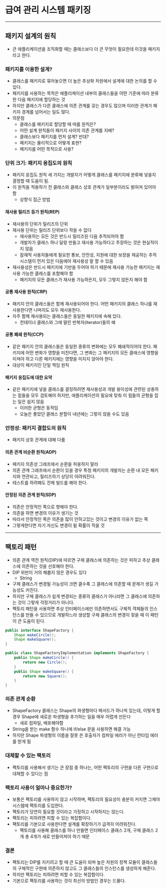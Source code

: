 # 급여 관리 시스템 패키징

---------

## 패키지 설계의 원칙

- 큰 애플리케이션을 조직화할 때는 클래스보다 더 큰 무엇이 필요한데 이것을 패키지라고 한다.

### 패키지를 이용한 설계?

- 클래스를 패키지로 묶어놓으면 더 높은 추상화 차원에서 설계에 대한 논의를 할 수 있다.
- 패키지를 사용하는 목적은 애플리케이션 내부의 클래스들을 어떤 기준에 따라 분류한 다음 패키지에 할당하는 것
- 하지만 클래스가 다른 클래스에 의존 관계를 갖는 경우도 많으며 이러한 관계가 패키지 경계를 넘어서는 일도 많다.
- 의문점
  - 클래스를 패키지로 할당할 때 따를 원칙은?
  - 어떤 설계 원칙들이 패키지 사이의 의존 관계를 지배?
  - 클래스보다 패키지를 먼저 설계? 반대?
  - 패키지는 물리적으로 어떻게 표현?
  - 패키지를 어떤 목적으로 사용?

### 단위 크기: 패키지 응집도의 원칙

- 패키지 응집도 원칙 세 가지는 개발자가 어떻게 클래스를 패키지에 분류해 넣을지 결정할 때 도움이 됨.
- 이 원칙을 적용하기 전 클래스와 클래스 상호 관계가 일부분이라도 밝혀져 있어야 함
  - 상향식 접근 방법

#### 재사용 릴리즈 등가 원칙(REP)

- 재사용의 단위가 릴리즈의 단위
- 재사용 단위는 릴리즈 단위보다 작을 수 없다
  - 재사용하는 모든 것은 반드시 릴리즈된 다음 추적되어야 함
  - 개발자가 클래스 하나 달랑 만들고 재사용 가능하다고 주장하는 것은 현실적이지 않음
  - 잠재적 사용자들에게 필요한 통보, 안전성, 지원에 대한 보장을 제공하는 추적 시스템이 먼저 있은 다음에야 재사용성 말 할 수 있음
- 재사용성은 반드시 패키지에 기반을 두어야 하기 때문에 재사용 가능한 패키지는 재사용 가능한 클래스를 포함해야 함
  - 패키지의 모든 클래스가 재사용 가능하든지, 모두 그렇지 않든지 해야 함

#### 공통 재사용 원칙(CRP)

- 패키지 안의 클래스들은 함께 재사용되어야 한다. 어떤 패키지의 클래스 하나를 재사용한다면 나머지도 모두 재사용한다.
- 자주 함께 재사용되는 클래스들은 동일한 패키지에 속해 있다.
  - 컨테이너 클래스와 그에 딸린 반복자(iterator)들의 예

#### 공통 폐쇄 원칙(CCP)

- 같은 패키지 안의 클래스들은 동일한 종류의 변화에는 모두 폐쇄적이어야 한다. 패키지에 어떤 변화가 영향을 미친다면, 그 변화는 그 패키지의 모든
클래스에 영향을 미쳐야 하고 다른 패키지에는 영향을 미치지 않아야 한다.
- 대상이 패키지인 단일 책임 원칙

#### 패키지 응집도에 대한 요약

- 같은 패키지에 넣을 클래스를 결정하려면 재사용성과 개발 용이성에 관련된 상충하는 힘들을 모두 검토해야 하지만,
애플리케이션의 필요에 맞춰 이 힘들의 균형을 잡는 일은 쉽지 않음
  - 이러한 균형은 동적임
  - 오늘은 좋았던 클래스 분할이 내년에는 그렇지 않을 수도 있음

### 안정성: 패키지 결합도의 원칙

- 패키지 상호 관계에 대해 다룸

#### 의존 관계 비순환 원칙(ADP)

- 패키지 의존성 그래프에서 순환을 허용하지 말라
- 의존 관계 그래프에서 순환이 있을 경우 특정 패키지의 개발자는 순환 내 모든 패키지와 연관되고, 릴리즈하기 상당히 어려워진다.
- 테스트를 하려해도 전체 빌드를 해야 한다.

#### 안정된 의존 관계 원칙(SDP)

- 의존은 안정적인 쪽으로 향해야 한다.
- 의존을 하면 변경의 이유가 생기는 것
- 따라서 안정적인 쪽은 의존을 많이 안하고있는 것이고 변경의 이유가 없는 쪽
- 그렇게한다면 자기 자신도 변경이 될 확률이 적을 것

-------------

## 팩토리 패턴

- 의존 관계 역전 원칙(DIP)에 따르면 구체 클래스에 의존하는 것은 피하고 추상 클래스에 의존하는 것을 선호해야 한다.
- DIP 위반이 거의 해롭지 않은 경우도 있다
  - String
- 구체 클래스가 변경될 가능성이 크면 클수록 그 클래스에 의존할 때 문제가 생길 가능성도 커진다.
- 하지만 구체 클래스가 쉽게 변경되는 종류의 클래스가 아니라면 그 클래스에 의존하는 것이 그렇게 걱정거리가 아니다.
- 팩토리 패턴을 사용하면 추상 인터페이스에만 의존하면서도 구체적 객체들의 인스턴스를 만들 수 있으므로 개발하느라 생성할 구체 클래스의 변경이 잦을 때 이 패턴이 큰 도움이 된다.

```java
public interface ShapeFactory {
    Shape makeCircle();
    Shape makeSquare();
}

public class ShapeFactoryImplementation implements ShapeFactory {
    public Shape makeCircle() {
        return new Circle();
    }
    public Shape makeSquare() {
        return new Square();
    }
}
```

### 의존 관계 순환

- ShapeFactory 클래스는 Shape의 파생형마다 메서드가 하나씩 있는데, 이렇게 할 경우 Shape에 새로운 파생형을 추가하는 일을 매우 어렵게 만든다
  - 새로 컴파일, 배포해야함
- String을 받는 make 함수 하나에 if/else 문을 사용하면 해결 가능
- 하지만 Shape 파생형의 이름을 잘못 쓴 호출자가 컴파일 에러가 아닌 런타임 에러를 받게 됨

### 대체할 수 있는 팩토리

- 팩토리를 사용해서 생기는 큰 장점 중 하나는, 어떤 팩토리의 구현을 다른 구현으로 대체할 수 있다는 점

### 팩토리 사용이 얼마나 중요한가?

- 보통은 팩토리를 사용하지 않고 시작하며, 팩토리의 필요성이 충분히 커지면 그제야 시스템에 팩토리를 도입한다.
- 팩토리가 당연히 필요할 것이라고 가정하고 시작하지는 않는다.
- 팩토리는 피하려면 피할 수 있는 복잡함이다.
- 팩토리를 기본으로 사용한다면 설계를 확장하기가 급격히 어려워진다.
  - 팩토리를 사용해 클래스를 하나 만들면 인터페이스 클래스 2개, 구체 클래스 2개 총 4개가 새로 만들어져야 하기 때문

### 결론

- 팩토리는 DIP를 지키려고 할 때 큰 도움이 되며 높은 차원의 정책 모듈이 클래스들의 구체적인 구현에 의존하지 않고도
그 클래스들의 인스턴스를 생성하게 해준다.
- 하지만 팩토리는 피하려면 피할 수 있는 복잡함이다.
- 기본으로 팩토리를 사용하는 것이 최선의 방법인 경우는 드물다.